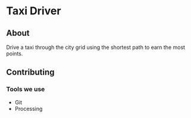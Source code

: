 # Taxi Driver

## About

Drive a taxi through the city grid using the shortest path to earn the most points.

## Contributing

### Tools we use

* Git
* Processing

